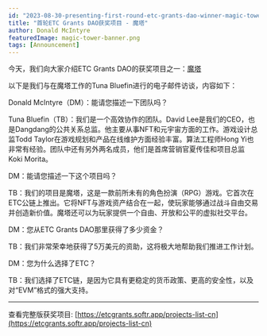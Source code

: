 ```yaml
---
id: "2023-08-30-presenting-first-round-etc-grants-dao-winner-magic-tower-cn"
title: "首轮ETC Grants DAO获奖项目 - 魔塔"
author: Donald McIntyre
featuredImage: magic-tower-banner.png
tags: [Announcement]
---
```


今天，我们向大家介绍ETC Grants DAO的获奖项目之一：[魔塔](https://etcgrants.softr.app/project-details-cn?recordId=recnw4j7BP3XQHZr5)

以下是我们与在魔塔工作的Tuna Bluefin进行的电子邮件访谈，内容如下：

Donald McIntyre（DM）：能请您描述一下团队吗？

Tuna Bluefin（TB）：我们是一个高效协作的团队。David Lee是我们的CEO，也是Dangdang的公共关系总监。他主要从事NFT和元宇宙方面的工作。游戏设计总监Todd Taylor在游戏规划和产品在线维护方面经验丰富。算法工程师Hong Yi也非常有经验。团队中还有另外两名成员，他们是首席营销官夏传佳和项目总监Koki Morita。

DM：能请您描述一下这个项目吗？

TB：我们的项目是魔塔，这是一款前所未有的角色扮演（RPG）游戏。它首次在ETC公链上推出。它将NFT与游戏资产结合在一起，使玩家能够通过战斗自由交易并创造新价值。魔塔还可以为玩家提供一个自由、开放和公平的虚拟社交平台。

DM：您从ETC Grants DAO那里获得了多少资金？

TB：我们非常荣幸地获得了5万美元的资助，这将极大地帮助我们推进工作计划。

DM：您为什么选择了ETC？

TB：我们选择了ETC链，是因为它具有更稳定的货币政策、更高的安全性，以及对“EVM”格式的强大支持。

---

查看完整版获奖项目: [https://etcgrants.softr.app/projects-list-cn](https://etcgrants.softr.app/projects-list-cn)
